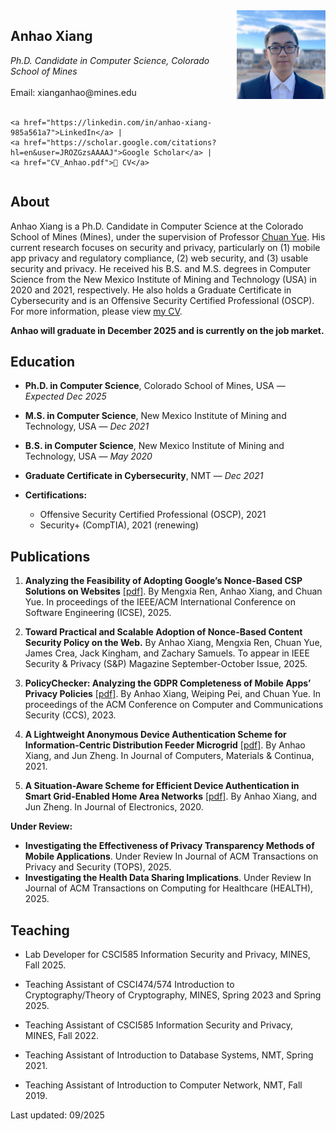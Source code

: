 
<div style="display: flex; align-items: flex-start; gap: 30px;">

  <!-- Left column -->
  <div style="flex: 70%;">
    <h2>Anhao Xiang</h2>
    <em>Ph.D. Candidate in Computer Science, Colorado School of Mines</em><br><br>
    Email: xianganhao@mines.edu <br><br>

    <a href="https://linkedin.com/in/anhao-xiang-985a561a7">LinkedIn</a> |
    <a href="https://scholar.google.com/citations?hl=en&user=JROZGzsAAAAJ">Google Scholar</a> |
    <a href="CV_Anhao.pdf">📄 CV</a>
  </div>

  <!-- Right column -->
  <div style="flex: 30%; text-align: center;">
    <img src="anhao.jpg" alt="Anhao Xiang" width="180">
  </div>

</div>


## About

Anhao Xiang is a Ph.D. Candidate in Computer Science at the Colorado School of Mines (Mines), under the supervision of Professor [Chuan Yue](https://people.mines.edu/chuanyue/). His current research focuses on security and privacy, particularly on (1) mobile app privacy and regulatory compliance, (2) web security, and (3) usable security and privacy. He received his B.S. and M.S. degrees in Computer Science from the New Mexico Institute of Mining and Technology (USA) in 2020 and 2021, respectively. He also holds a Graduate Certificate in Cybersecurity and is an Offensive Security Certified Professional (OSCP). For more information, please view [my CV](CV_Anhao.pdf).

**Anhao will graduate in December 2025 and is currently on the job market.**


## Education

- **Ph.D. in Computer Science**, Colorado School of Mines, USA — *Expected Dec 2025*  
 

- **M.S. in Computer Science**, New Mexico Institute of Mining and Technology, USA — *Dec 2021*  

- **B.S. in Computer Science**, New Mexico Institute of Mining and Technology, USA — *May 2020*  

- **Graduate Certificate in Cybersecurity**, NMT — *Dec 2021*  

- **Certifications:**  
  - Offensive Security Certified Professional (OSCP), 2021  
  - Security+ (CompTIA), 2021 (renewing)  

## Publications

1. **Analyzing the Feasibility of Adopting Google’s Nonce-Based CSP Solutions on Websites** [[pdf]](https://ieeexplore.ieee.org/document/11029938).
   By Mengxia Ren, Anhao Xiang, and Chuan Yue. In proceedings of the IEEE/ACM International Conference on Software Engineering (ICSE), 2025.

2. **Toward Practical and Scalable Adoption of Nonce-Based Content Security Policy on the Web.** 
   By Anhao Xiang, Mengxia Ren, Chuan Yue, James Crea, Jack Kingham, and Zachary Samuels. To appear in IEEE Security & Privacy (S&P) Magazine September-October Issue, 2025.

3. **PolicyChecker: Analyzing the GDPR Completeness of Mobile Apps’ Privacy Policies** [[pdf]](https://dl.acm.org/doi/10.1145/3576915.3623067). 
   By Anhao Xiang, Weiping Pei, and Chuan Yue. In proceedings of the ACM Conference on Computer and Communications Security (CCS), 2023.

4. **A Lightweight Anonymous Device Authentication Scheme for Information-Centric Distribution Feeder Microgrid** [[pdf]](https://www.sciencedirect.com/org/science/article/pii/S1546221821004367). By Anhao Xiang, and Jun Zheng. In Journal of Computers, Materials & Continua, 2021.

5. **A Situation-Aware Scheme for Efficient Device Authentication in Smart Grid-Enabled Home Area Networks** [[pdf]](https://www.mdpi.com/2079-9292/9/6/989#:~:text=The%20proposed%20scheme%20utilizes%20the,the%20assessed%20security%20risk%20level.). By Anhao Xiang, and Jun Zheng. In Journal of Electronics, 2020.  

**Under Review:**  
- **Investigating the Effectiveness of Privacy Transparency Methods of Mobile Applications**. Under Review In Journal of ACM Transactions on Privacy and Security (TOPS), 2025.   
- **Investigating the Health Data Sharing Implications**. Under Review In Journal of ACM Transactions on Computing for Healthcare (HEALTH), 2025. 


## Teaching
- Lab Developer for CSCI585 Information Security and Privacy, MINES, Fall 2025.

- Teaching Assistant of CSCI474/574 Introduction to Cryptography/Theory of Cryptography, MINES, Spring 2023 and Spring 2025.

- Teaching Assistant of CSCI585 Information Security and Privacy, MINES, Fall 2022.

- Teaching Assistant of Introduction to Database Systems, NMT, Spring 2021.

- Teaching Assistant of Introduction to Computer Network, NMT, Fall 2019.


Last updated: 09/2025
